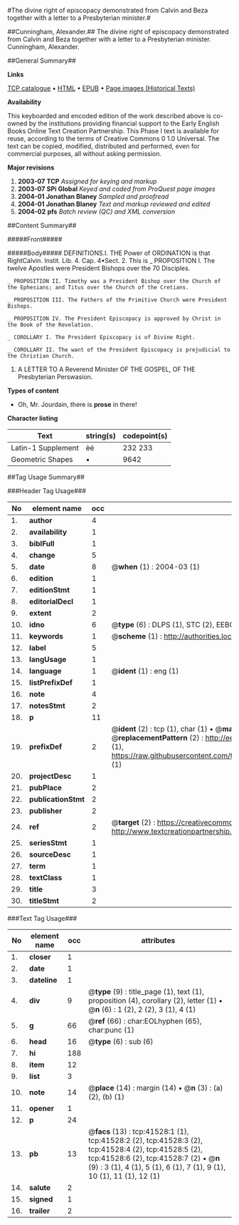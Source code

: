 #The divine right of episcopacy demonstrated from Calvin and Beza together with a letter to a Presbyterian minister.#

##Cunningham, Alexander.##
The divine right of episcopacy demonstrated from Calvin and Beza together with a letter to a Presbyterian minister.
Cunningham, Alexander.

##General Summary##

**Links**

[TCP catalogue](http://www.ota.ox.ac.uk/tcp/)  • 
[HTML](http://tei.it.ox.ac.uk/tcp/Texts-HTML/free/A35/A35428.html)  • 
[EPUB](http://tei.it.ox.ac.uk/tcp/Texts-EPUB/free/A35/A35428.epub) • 
[Page images (Historical Texts)](https://data.historicaltexts.jisc.ac.uk/view?pubId=eebo-08648023e&pageId=eebo-08648023e-41528-1)

**Availability**

This keyboarded and encoded edition of the
	       work described above is co-owned by the institutions
	       providing financial support to the Early English Books
	       Online Text Creation Partnership. This Phase I text is
	       available for reuse, according to the terms of Creative
	       Commons 0 1.0 Universal. The text can be copied,
	       modified, distributed and performed, even for
	       commercial purposes, all without asking permission.

**Major revisions**

1. __2003-07__ __TCP__ *Assigned for keying and markup*
1. __2003-07__ __SPi Global__ *Keyed and coded from ProQuest page images*
1. __2004-01__ __Jonathan Blaney__ *Sampled and proofread*
1. __2004-01__ __Jonathan Blaney__ *Text and markup reviewed and edited*
1. __2004-02__ __pfs__ *Batch review (QC) and XML conversion*

##Content Summary##

#####Front#####

#####Body#####
DEFINITIONS.I.
THE Power of ORDINATION is that RightCalvin. Instit. Lib. 4. Cap. 4▪Sect. 2. This is 
    _ PROPOSITION I. The twelve Apostles were President Bishops over the 70 Disciples.

    _ PROPOSITION II. Timothy was a President Bishop over the Church of the Ephesians; and Titus over the Church of the Cretians.

    _ PROPOSITION III. The Fathers of the Primitive Church were President Bishops.

    _ PROPOSITION IV. The President Episcopacy is approved by Christ in the Book of the Revelation.

    _ COROLLARY I. The President Episcopacy is of Divine Right.

    _ COROLLARY II. The want of the President Episcopacy is prejudicial to the Christian Church.

1. A LETTER TO A Reverend Minister OF THE GOSPEL, OF THE Presbyterian Perswasion.

**Types of content**

  * Oh, Mr. Jourdain, there is **prose** in there!

**Character listing**


|Text|string(s)|codepoint(s)|
|---|---|---|
|Latin-1 Supplement|èé|232 233|
|Geometric Shapes|▪|9642|

##Tag Usage Summary##

###Header Tag Usage###

|No|element name|occ|attributes|
|---|---|---|---|
|1.|__author__|4||
|2.|__availability__|1||
|3.|__biblFull__|1||
|4.|__change__|5||
|5.|__date__|8| @__when__ (1) : 2004-03 (1)|
|6.|__edition__|1||
|7.|__editionStmt__|1||
|8.|__editorialDecl__|1||
|9.|__extent__|2||
|10.|__idno__|6| @__type__ (6) : DLPS (1), STC (2), EEBO-CITATION (1), OCLC (1), VID (1)|
|11.|__keywords__|1| @__scheme__ (1) : http://authorities.loc.gov/ (1)|
|12.|__label__|5||
|13.|__langUsage__|1||
|14.|__language__|1| @__ident__ (1) : eng (1)|
|15.|__listPrefixDef__|1||
|16.|__note__|4||
|17.|__notesStmt__|2||
|18.|__p__|11||
|19.|__prefixDef__|2| @__ident__ (2) : tcp (1), char (1)  •  @__matchPattern__ (2) : ([0-9\-]+):([0-9IVX]+) (1), (.+) (1)  •  @__replacementPattern__ (2) : http://eebo.chadwyck.com/downloadtiff?vid=$1&page=$2 (1), https://raw.githubusercontent.com/textcreationpartnership/Texts/master/tcpchars.xml#$1 (1)|
|20.|__projectDesc__|1||
|21.|__pubPlace__|2||
|22.|__publicationStmt__|2||
|23.|__publisher__|2||
|24.|__ref__|2| @__target__ (2) : https://creativecommons.org/publicdomain/zero/1.0/ (1), http://www.textcreationpartnership.org/docs/. (1)|
|25.|__seriesStmt__|1||
|26.|__sourceDesc__|1||
|27.|__term__|1||
|28.|__textClass__|1||
|29.|__title__|3||
|30.|__titleStmt__|2||


###Text Tag Usage###

|No|element name|occ|attributes|
|---|---|---|---|
|1.|__closer__|1||
|2.|__date__|1||
|3.|__dateline__|1||
|4.|__div__|9| @__type__ (9) : title_page (1), text (1), proposition (4), corollary (2), letter (1)  •  @__n__ (6) : 1 (2), 2 (2), 3 (1), 4 (1)|
|5.|__g__|66| @__ref__ (66) : char:EOLhyphen (65), char:punc (1)|
|6.|__head__|16| @__type__ (6) : sub (6)|
|7.|__hi__|188||
|8.|__item__|12||
|9.|__list__|3||
|10.|__note__|14| @__place__ (14) : margin (14)  •  @__n__ (3) : (a) (2), (b) (1)|
|11.|__opener__|1||
|12.|__p__|24||
|13.|__pb__|13| @__facs__ (13) : tcp:41528:1 (1), tcp:41528:2 (2), tcp:41528:3 (2), tcp:41528:4 (2), tcp:41528:5 (2), tcp:41528:6 (2), tcp:41528:7 (2)  •  @__n__ (9) : 3 (1), 4 (1), 5 (1), 6 (1), 7 (1), 9 (1), 10 (1), 11 (1), 12 (1)|
|14.|__salute__|2||
|15.|__signed__|1||
|16.|__trailer__|2||
